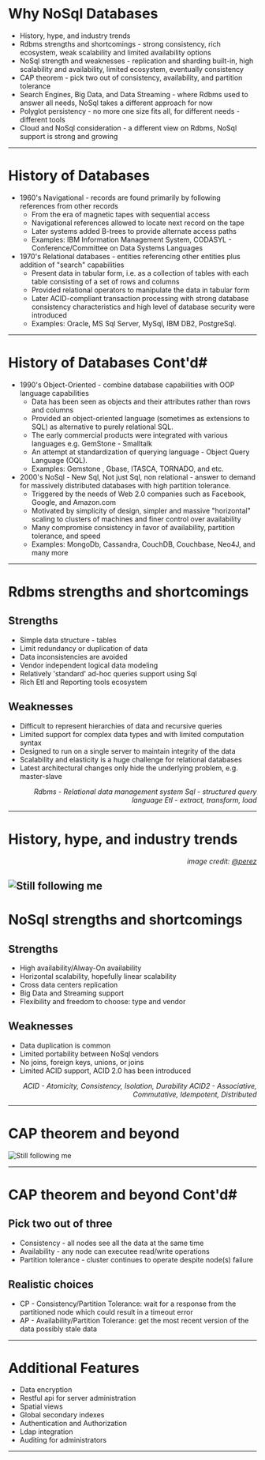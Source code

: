 # Why NoSql Databases #


* History, hype, and industry trends
* Rdbms strengths and shortcomings - strong consistency, rich ecosystem, weak scalability and limited availability options
* NoSql strength and weaknesses - replication and sharding built-in, high scalability and availability, limited ecosystem, eventually consistency
* CAP theorem - pick two out of consistency, availability, and partition tolerance
* Search Engines, Big Data, and Data Streaming - where Rdbms used to answer all needs, NoSql takes a different approach for now
* Polyglot persistency - no more one size fits all, for different needs - different tools
* Cloud and NoSql consideration - a different view on Rdbms, NoSql support is strong and growing
---

# History of Databases #

* 1960's Navigational - records are found primarily by following references from other records
    * From the era of magnetic tapes with sequential access
    * Navigational references allowed to locate next record on the tape
    * Later systems added B-trees to provide alternate access paths
    * Examples: IBM Information Management System, CODASYL - Conference/Committee on Data Systems Languages
* 1970's Relational databases - entities referencing other entities plus addition of "search" capabilities
	* Present data in tabular form, i.e. as a collection of tables with each table consisting of a set of rows and columns
	* Provided relational operators to manipulate the data in tabular form
	* Later ACID-compliant transaction processing with strong database consistency characteristics and high level of database security were introduced
	* Examples: Oracle, MS Sql Server, MySql, IBM DB2, PostgreSql.
---

# History of Databases Cont'd#

* 1990's Object-Oriented - combine database capabilities with OOP language capabilities
    * Data has been seen as objects and their attributes rather than rows and columns
    * Provided an object-oriented language (sometimes as extensions to SQL) as alternative to purely relational SQL.
    * The early commercial products were integrated with various languages e.g. GemStone - Smalltalk
    * An attempt at standardization of querying language - Object Query Language (OQL).
    * Examples: Gemstone , Gbase, ITASCA, TORNADO, and etc.
* 2000's NoSql - New Sql, Not just Sql, non relational - answer to demand for massively distributed databases with high partition tolerance.
	* Triggered by the needs of Web 2.0 companies such as Facebook, Google, and Amazon.com
	* Motivated by simplicity of design, simpler and massive "horizontal" scaling to clusters of machines and finer control over availability
	* Many compromise consistency in favor of availability, partition tolerance, and speed
	* Examples: MongoDb, Cassandra, CouchDB, Couchbase, Neo4J, and many more

---

# Rdbms strengths and shortcomings #


## Strengths ##
* Simple data structure - tables
* Limit redundancy or duplication of data
* Data inconsistencies are avoided
* Vendor independent logical data modeling
* Relatively 'standard' ad-hoc queries support using Sql
* Rich Etl and Reporting tools ecosystem

## Weaknesses
* Difficult to represent hierarchies of data and recursive queries
* Limited support for complex data types and with limited computation syntax
* Designed to run on a single server to maintain integrity of the data
* Scalability and elasticity is a huge challenge for relational databases
* Latest architectural changes only hide the underlying problem, e.g. master-slave

<p style="text-align: right;">
	<i>
		Rdbms - Relational data management system
	</i>
	<i>
		Sql - structured query language
	</i>
	<i>
		Etl - extract, transform, load
	</i>
</p>


---

# History, hype, and industry trends #

<p style="text-align: right;">
	<i>
		image credit: <a href="https://twitter.com/perez" target="_blank">@perez</a>
	</i>
</p>

![Still following me](../../media/NoSqlStopFollowingMe.png)
---

# NoSql strengths and shortcomings #


## Strengths ##
* High availability/Alway-On availability
* Horizontal scalability, hopefully linear scalability
* Cross data centers replication
* Big Data and Streaming support
* Flexibility and freedom to choose: type and vendor

## Weaknesses
* Data duplication is common
* Limited portability between NoSql vendors
* No joins, foreign keys, unions, or joins
* Limited ACID support, ACID 2.0 has been introduced

<p style="text-align: right;">
	<i>
		ACID - Atomicity, Consistency, Isolation, Durability
	</i>
	<i>
		ACID2 - Associative, Commutative, Idempotent, Distributed
	</i>
</p>

---

# CAP theorem and beyond #
![Still following me](../../media/CapTheorem.png)

---

# CAP theorem and beyond Cont'd#

## Pick two out of three ##
* Consistency - all nodes see all the data at the same time
* Availability - any node can executee read/write operations
* Partition tolerance - cluster continues to operate despite node(s) failure

## Realistic choices ##
* CP - Consistency/Partition Tolerance: wait for a response from the partitioned node which could result in a timeout error
* AP - Availability/Partition Tolerance: get the most recent version of the data possibly stale data

---

# Additional Features #

* Data encryption
* Restful api for server administration
* Spatial views
* Global secondary indexes
* Authentication and Authorization
* Ldap integration
* Auditing for administrators
---

